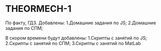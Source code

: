 # THEORMECH-1

По факту, ГДЗ.
Добавлены:
1.Домашние задания по JS;
2.Домашние задания по СПМ;

В скором времени будут добавлены:
1.Скрипты с занятий по JS;
2.Скрипты с занятий по СПМ;
3.Скрипты с занятий по MatLab
